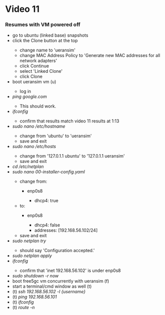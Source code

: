 <h1>Video 11</h1>
<h3>Resumes with VM powered off</h3>
<ul>
    <li>go to ubuntu (linked base) snapshots</li>
    <li>click the Clone button at the top</li>
    <ul>
        <li>change name to 'ueransim'</li>
        <li>change MAC Address Policy to 'Generate new MAC addresses for all network adapters'</li>
        <li>click Continue</li>
        <li>select 'Linked Clone'</li>
        <li>click Clone</li>
    </ul>
    <li>boot ueransim vm (u)</li>
    <ul>
        <li>log in</li>
    </ul>
    <li><i>ping google.com</i></li>
    <ul>
        <li>This should work.</li>
    </ul>
    <li><i>ifconfig</i></li>
    <ul>
        <li>confirm that results match video 11 results at 1:13</li>
    </ul>
    <li><i>sudo nano /etc/hostname</i></li>
    <ul>
        <li>change from 'ubuntu' to 'ueransim'</li>
        <li>save and exit</li>
    </ul>
    <li><i>sudo nano /etc/hosts</i></li>
    <ul>
        <li>change from '127.0.1.1 ubuntu' to '127.0.1.1 ueransim'</li>
        <li>save and exit</li>
    </ul>
    <li><i>cd /etc/netplan</i></li>
    <li><i>sudo nano 00-installer-config.yaml</i></li>
    <ul>
        <li>change from:</li>
        <ul>
            <li>enp0s8</li>
            <ul>
                <li>dhcp4: true</li>
            </ul>
        </ul>
        <li>to:</li>
        <ul>
            <li>enp0s8</li>
            <ul>
                <li>dhcp4: false</li>
                <li>addresses: [192.168.56.102/24]</li>
            </ul>
        </ul>
        <li>save and exit</li>
    </ul>
    <li><i>sudo netplan try</i></li>
    <ul>
        <li>should say 'Configuration accepted.'</li>
    </ul>
    <li><i>sudo netplan apply</i></li>
    <li><i>ifconfig</i></li>
    <ul>
        <li>confirm that 'inet 192.168.56.102' is under enp0s8</li>
    </ul>
    <li><i>sudo shutdown -r now</i></li>
    <li>boot free5gc vm concurrently with ueransim (f)</li>
    <li>start a terminal/cmd window as well (t)</li>
    <li>(t) <i>ssh 192.168.56.102 -l {username}</i></li>
    <li>(t) <i>ping 192.168.56.101</i></li>
    <li>(t) <i>ifconfig</i></li>
    <li>(t) <i>route -n</i></li>
</ul>
